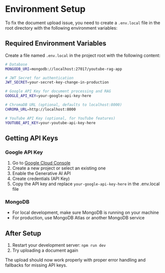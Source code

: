 # Environment Setup

To fix the document upload issue, you need to create a `.env.local` file in the root directory with the following environment variables:

## Required Environment Variables

Create a file named `.env.local` in the project root with the following content:

```bash
# Database
MONGODB_URI=mongodb://localhost:27017/youtube-rag-app

# JWT Secret for authentication
JWT_SECRET=your-secret-key-change-in-production

# Google API Key for document processing and RAG
GOOGLE_API_KEY=your-google-api-key-here

# ChromaDB URL (optional, defaults to localhost:8000)
CHROMA_URL=http://localhost:8000

# YouTube API Key (optional, for YouTube features)
YOUTUBE_API_KEY=your-youtube-api-key-here
```

## Getting API Keys

### Google API Key

1. Go to [Google Cloud Console](https://console.cloud.google.com/)
2. Create a new project or select an existing one
3. Enable the Generative AI API
4. Create credentials (API Key)
5. Copy the API key and replace `your-google-api-key-here` in the .env.local file

### MongoDB

- For local development, make sure MongoDB is running on your machine
- For production, use MongoDB Atlas or another MongoDB service

## After Setup

1. Restart your development server: `npm run dev`
2. Try uploading a document again

The upload should now work properly with proper error handling and fallbacks for missing API keys.
